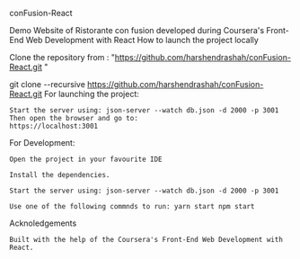 conFusion-React

Demo Website of Ristorante con fusion developed during Coursera's Front-End Web Development with React
How to launch the project locally

Clone the repository from : "https://github.com/harshendrashah/conFusion-React.git "

git clone --recursive https://github.com/harshendrashah/conFusion-React.git
For launching the project:

    Start the server using: json-server --watch db.json -d 2000 -p 3001
    Then open the browser and go to:
    https://localhost:3001

For Development:

    Open the project in your favourite IDE

    Install the dependencies.

    Start the server using: json-server --watch db.json -d 2000 -p 3001

    Use one of the following commnds to run: yarn start npm start

Acknoledgements

    Built with the help of the Coursera's Front-End Web Development with React.

